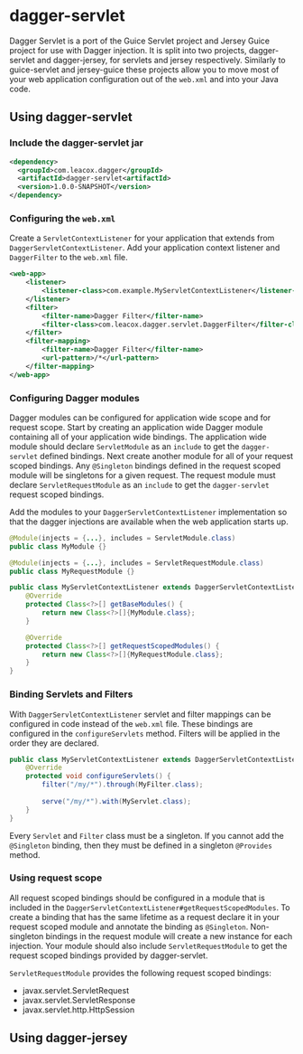 dagger-servlet
==============
Dagger Servlet is a port of the Guice Servlet project and Jersey Guice project for use with Dagger injection. It is split into two projects, dagger-servlet and dagger-jersey, for servlets and jersey respectively. Similarly to guice-servlet and jersey-guice these projects allow you to move most of your web application configuration out of the `web.xml` and into your Java code.

## Using dagger-servlet

### Include the dagger-servlet jar

```xml
<dependency>
  <groupId>com.leacox.dagger</groupId>
  <artifactId>dagger-servlet<artifactId>
  <version>1.0.0-SNAPSHOT</version>
</dependency>
```

### Configuring the `web.xml`
Create a `ServletContextListener` for your application that extends from `DaggerServletContextListener`. Add your application context listener and `DaggerFilter` to the `web.xml` file.

```xml
<web-app>
    <listener>
        <listener-class>com.example.MyServletContextListener</listener-class>
    </listener>
    <filter>
        <filter-name>Dagger Filter</filter-name>
        <filter-class>com.leacox.dagger.servlet.DaggerFilter</filter-class>
    </filter>
    <filter-mapping>
        <filter-name>Dagger Filter</filter-name>
        <url-pattern>/*</url-pattern>
    </filter-mapping>
</web-app>
```

### Configuring Dagger modules
Dagger modules can be configured for application wide scope and for request scope. Start by creating an application wide Dagger module containing all of your application wide bindings. The application wide module should declare `ServletModule` as an `include` to get the `dagger-servlet` defined bindings. Next create another module for all of your request scoped bindings. Any `@Singleton` bindings defined in the request scoped module will be singletons for a given request. The request module must declare `ServletRequestModule` as an `include` to get the `dagger-servlet` request scoped bindings.

Add the modules to your `DaggerServletContextListener` implementation so that the dagger injections are available when the web application starts up.

```java
@Module(injects = {...}, includes = ServletModule.class)
public class MyModule {}

@Module(injects = {...}, includes = ServletRequestModule.class)
public class MyRequestModule {}

public class MyServletContextListener extends DaggerServletContextListener {
    @Override
    protected Class<?>[] getBaseModules() {
        return new Class<?>[]{MyModule.class};
    }

    @Override
    protected Class<?>[] getRequestScopedModules() {
        return new Class<?>[]{MyRequestModule.class};
    }
}
```

### Binding Servlets and Filters
With `DaggerServletContextListener` servlet and filter mappings can be configured in code instead of the `web.xml` file. These bindings are configured in the `configureServlets` method. Filters will be applied in the order they are declared.

```java
public class MyServletContextListener extends DaggerServletContextListener {
    @Override
    protected void configureServlets() {
        filter("/my/*").through(MyFilter.class);
        
        serve("/my/*").with(MyServlet.class);
    }
}
```

Every `Servlet` and `Filter` class must be a singleton. If you cannot add the `@Singleton` binding, then they must be defined in a singleton `@Provides` method.

### Using request scope
All request scoped bindings should be configured in a module that is included in the `DaggerServletContextListener#getRequestScopedModules`. To create a binding that has the same lifetime as a request declare it in your request scoped module and annotate the binding as `@Singleton`. Non-singleton bindings in the request module will create a new instance for each injection. Your module should also include `ServletRequestModule` to get the request scoped bindings provided by dagger-servlet.

`ServletRequestModule` provides the following request scoped bindings:
* javax.servlet.ServletRequest
* javax.servlet.ServletResponse
* javax.servlet.http.HttpSession

## Using dagger-jersey

